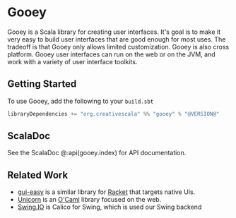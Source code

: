 # Gooey

Gooey is a Scala library for creating user interfaces. It's goal is to make it very easy to build user interfaces that are good enough for most uses. The tradeoff is that Gooey only allows limited customization. Gooey is also cross platform. Gooey user interfaces can run on the web or on the JVM, and work with a variety of user interface toolkits.

## Getting Started

To use Gooey, add the following to your `build.sbt`

```scala
libraryDependencies += "org.creativescala" %% "gooey" % "@VERSION@"
```

## ScalaDoc

See the ScalaDoc @:api(gooey.index) for API documentation.


## Related Work

- [gui-easy](https://docs.racket-lang.org/gui-easy/index.html) is a similar library for [Racket](https://www.racket-lang.org/) that targets native UIs.
- [Unicorn](https://github.com/art-w/unicorn) is an [O'Caml](https://ocaml.org/) library focused on the web.
- [Swing.IO](https://thedrawingcoder-gamer.github.io/Swing.IO/) is Calico for Swing, which is used our Swing backend
